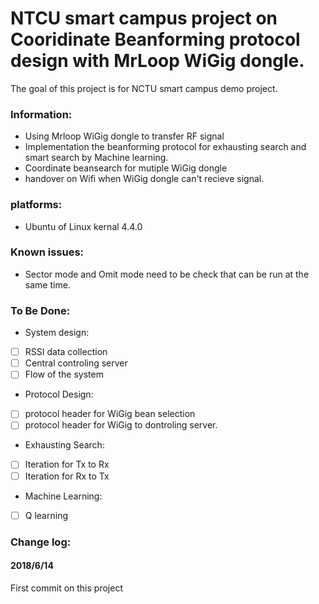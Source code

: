 # NTCU smart campus project on Cooridinate Beanforming protocol design with MrLoop WiGig dongle.

The goal of this project is for NCTU smart campus demo project.

### Information:
- Using Mrloop WiGig dongle to transfer RF signal
- Implementation the beanforming protocol for exhausting search and smart search by Machine learning.
- Coordinate beansearch for mutiple WiGig dongle
- handover on Wifi when WiGig dongle can't recieve signal.

### platforms:
- Ubuntu of Linux kernal 4.4.0

### Known issues:
- Sector mode and Omit mode need to be check that can be run at the same time.

### To Be Done:
- System design:
- [ ] RSSI data collection
- [ ] Central controling server
- [ ] Flow of the system
- Protocol Design:
- [ ] protocol header for WiGig bean selection
- [ ] protocol header for WiGig to dontroling server.
- Exhausting Search:
- [ ] Iteration for Tx to Rx
- [ ] Iteration for Rx to Tx
- Machine Learning:
- [ ] Q learning

### Change log:

#### 2018/6/14
First commit on this project
